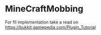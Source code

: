 # MineCraftMobbing

For fll implementation take a read on
https://bukkit.gamepedia.com/Plugin_Tutorial
